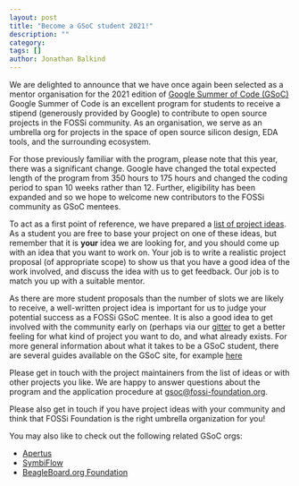 ```yaml
---
layout: post
title: "Become a GSoC student 2021!"
description: ""
category:
tags: []
author: Jonathan Balkind
---
```


We are delighted to announce that we have once again been selected
as a mentor organisation for the 2021 edition of 
[Google Summer of Code (GSoC)](https://summerofcode.withgoogle.com/)
Google Summer of Code is an excellent program for students to receive
a stipend (generously provided by Google) to contribute to open 
source projects in the FOSSi community. As an organisation, we serve
as an umbrella org for projects in the space of open source silicon
design, EDA tools, and the surrounding ecosystem.

For those previously familiar with the program, please note that
this year, there was a significant change. Google have changed the
total expected length of the program from 350 hours to 175 hours
and changed the coding period to span 10 weeks rather than 12.
Further, eligibility has been expanded and so we hope to welcome
new contributors to the FOSSi community as GSoC mentees.

To act as a first point of reference, we have prepared a
[list of project ideas](/gsoc21-ideas.html). As a student you are free
to base your project on one of these ideas, but remember that it is
**your** idea we are looking for, and you should come up with an idea
that you want to work on. Your job is to write a realistic project
proposal (of appropriate scope) to show us that you have a good idea
of the work involved, and discuss the idea with us to get feedback.
Our job is to match you up with a suitable mentor.

As there are more student proposals than the number of slots we 
are likely to receive, a well-written project idea is important for
us to judge your potential success as a FOSSi GSoC mentee. It is also
a good idea to get involved with the community early on (perhaps via 
our [gitter](https://gitter.im/librecores/Lobby) to get a better 
feeling for what kind of project you want to do, and what already 
exists. For more general information about what it takes to be a GSoC 
student, there are several guides available on the GSoC site, for example
[here](https://developers.google.com/open-source/gsoc/resources/manual)

Please get in touch with the project maintainers from the list of
ideas or with other projects you like. We are happy to answer
questions about the program and the application procedure at
[gsoc@fossi-foundation.org](mailto:gsoc@fossi-foundation.org).

Please also get in touch if you have project ideas with your community
and think that FOSSi Foundation is the right umbrella organization for
you!

You may also like to check out the following related GSoC orgs:

* [Apertus](https://summerofcode.withgoogle.com/organizations/5025744687726592/)
* [SymbiFlow](https://summerofcode.withgoogle.com/organizations/5137353372336128/)
* [BeagleBoard.org Foundation](https://summerofcode.withgoogle.com/organizations/6398417846140928/)
